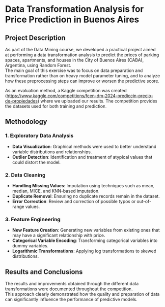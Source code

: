 # Data Transformation Analysis for Price Prediction in Buenos Aires  

## Project Description  
As part of the Data Mining course, we developed a practical project aimed at performing a data transformation analysis to predict the prices of parking spaces, apartments, and houses in the City of Buenos Aires (CABA), Argentina, using Random Forest.  
The main goal of this exercise was to focus on data preparation and transformation rather than on heavy model parameter tuning, and to analyze how these preprocessing steps can improve or worsen the predictive score.  

As an evaluation method, a Kaggle competition was created (https://www.kaggle.com/competitions/fcen-dm-2024-prediccin-precio-de-propiedades) where we uploaded our results. The competition provides the datasets used for both training and prediction.  

## Methodology  

### 1. Exploratory Data Analysis  
- **Data Visualization**: Graphical methods were used to better understand variable distributions and relationships.  
- **Outlier Detection**: Identification and treatment of atypical values that could distort the model.  

### 2. Data Cleaning  
- **Handling Missing Values**: Imputation using techniques such as mean, median, MICE, and KNN-based imputation.  
- **Duplicate Removal**: Ensuring no duplicate records remain in the dataset.  
- **Error Correction**: Review and correction of possible typos or out-of-range values.  

### 3. Feature Engineering  
- **New Feature Creation**: Generating new variables from existing ones that may have a significant relationship with price.  
- **Categorical Variable Encoding**: Transforming categorical variables into dummy variables.  
- **Logarithmic Transformations**: Applying log transformations to skewed distributions.  

## Results and Conclusions  
The results and improvements obtained through the different data transformations were documented throughout the competition.  
This approach clearly demonstrated how the quality and preparation of data can significantly influence the performance of predictive models.  


